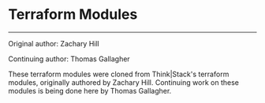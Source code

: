# Terraform Modules
------------
Original author: Zachary Hill

Continuing author: Thomas Gallagher

These terraform modules were cloned from Think|Stack's terraform modules, originally authored by Zachary Hill. Continuing work on these modules is being done here by Thomas Gallagher.
